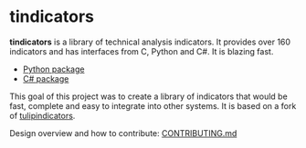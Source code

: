# tindicators

**tindicators** is a library of technical analysis indicators. It 
provides over 160 indicators and has interfaces from C, Python and C#. It is blazing fast.

- [Python package](bindings/python)
- [C# package](bindings/lean)

This goal of this project was to create a library of indicators that would be fast, complete and easy to integrate into other systems. It is based on a fork of [tulipindicators](http://github.com/tulipcharts/tulipindicators).

Design overview and how to contribute: [CONTRIBUTING.md](./CONTRIBUTING.md)